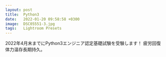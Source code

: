 ```yaml
---
layout: post
title:  Python3
date:   2022-01-20 09:58:58 +0300
image:  DSC05551-3.jpg
tags:   Lightroom Presets
---
```


2022年4月末までにPython3エンジニア認定基礎試験を受験します！
疲労回復体力温存長期持久。
